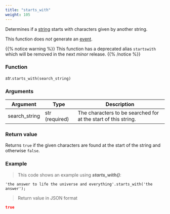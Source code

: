 ```yaml
---
title: "starts_with"
weight: 105
---
```


Determines if a [string](..) starts with characters given by another string.

This function does *not* generate an [event](../../../overview/events).

{{% notice warning %}}
This function has a deprecated alias `startswith` which will be removed in the next *minor* release.
{{% /notice %}}

### Function

*str*.`starts_with(search_string)`

### Arguments

Argument | Type | Description
-------- | ---- | -----------
search_string | str (required) | The characters to be searched for at the start of this string.

### Return value

Returns `true` if the given characters are found at the start of the string and otherwise `false`.

### Example

> This code shows an example using ***starts_with()***:

```thingsdb,json_response
'the answer to life the universe and everything'.starts_with('the answer');
```

> Return value in JSON format

```json
true
```

